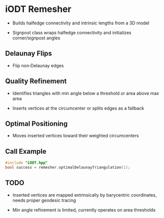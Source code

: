 # iODT Remesher

- Builds halfedge connectivity and intrinsic lengths from a 3D model

- Signpost class wraps halfedge connectivity and initializes corner/signpost angles

## Delaunay Flips

- Flip non‑Delaunay edges

## Quality Refinement

- Identifies triangles with min angle below a threshold or area above max area

- Inserts vertices at the circumcenter or splits edges as a fallback

## Optimal Positioning
- Moves inserted vertices toward their weighted circumcenters

## Call Example
```cpp
#include "iODT.hpp"
bool success = remesher.optimalDelaunayTriangulation(1);
```
## TODO
- Inserted vertices are mapped extrinsically by barycentric coordinates, needs proper geodesic tracing
  
- Min angle refinement is limited, currently operates on area thresholds 
